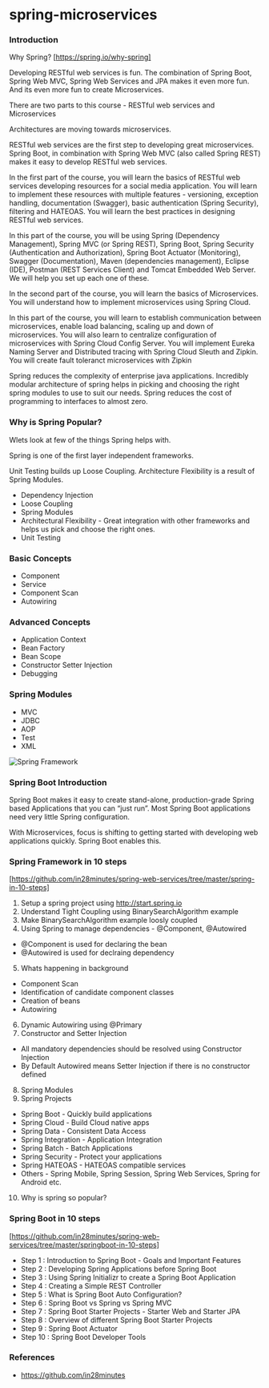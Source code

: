 # spring-microservices

### Introduction

Why Spring? [https://spring.io/why-spring]

Developing RESTful web services is fun. The combination of Spring Boot, Spring Web MVC, Spring Web Services and JPA makes it even more fun. And its even more fun to create Microservices.

There are two parts to this course - RESTful web services and Microservices

Architectures are moving towards microservices. 

RESTful web services are the first step to developing great microservices. Spring Boot, in combination with Spring Web MVC (also called Spring REST) makes it easy to develop RESTful web services. 

In the first part of the course, you will learn the basics of RESTful web services developing resources for a social media application. You will learn to implement these resources with multiple features - versioning, exception handling, documentation (Swagger), basic authentication (Spring Security), filtering and HATEOAS. You will learn the best practices in designing RESTful web services.

In this part of the course, you will be using Spring (Dependency Management), Spring MVC (or Spring REST), Spring Boot, Spring Security (Authentication and Authorization), Spring Boot Actuator (Monitoring), Swagger (Documentation), Maven (dependencies management), Eclipse (IDE), Postman (REST Services Client) and Tomcat Embedded Web Server. We will help you set up each one of these.

In the second part of the course, you will learn the basics of Microservices. You will understand how to implement microservices using Spring Cloud.

In this part of the course, you will learn to establish communication between microservices, enable load balancing, scaling up and down of microservices. You will also learn to centralize configuration of microservices with Spring Cloud Config Server. You will implement Eureka Naming Server and Distributed tracing with Spring Cloud Sleuth and Zipkin. You will create fault toleranct microservices with Zipkin

Spring reduces the complexity of enterprise java applications. Incredibly modular architecture of spring helps in picking and choosing the right spring modules to use to suit our needs. Spring reduces the cost of programming to interfaces to almost zero.

### Why is Spring Popular?

Wlets look at few of the things Spring helps with. 

Spring is one of the first layer independent frameworks.

Unit Testing builds up Loose Coupling. Architecture Flexibility is a result of Spring Modules.

- Dependency Injection
- Loose Coupling
- Spring Modules
- Architectural Flexibility - Great integration with other frameworks and helps us pick and choose the right ones.
- Unit Testing


### Basic Concepts
- Component
- Service
- Component Scan
- Autowiring

### Advanced Concepts
- Application Context
- Bean Factory
- Bean Scope
- Constructor Setter Injection
- Debugging 

### Spring Modules
- MVC
- JDBC
- AOP
- Test
- XML

![Spring Framework](https://docs.spring.io/spring-framework/docs/3.0.x/spring-framework-reference/html/images/spring-overview.png)


### Spring Boot Introduction
Spring Boot makes it easy to create stand-alone, production-grade Spring based Applications that you can “just run”. Most Spring Boot applications need very little Spring configuration.

With Microservices, focus is shifting to getting started with developing web applications quickly. Spring Boot enables this.

### Spring Framework in 10 steps
[https://github.com/in28minutes/spring-web-services/tree/master/spring-in-10-steps]


1. Setup a spring project using http://start.spring.io
2. Understand Tight Coupling using BinarySearchAlgorithm example
3. Make BinarySearchAlgorithm example loosly coupled
4. Using Spring to manage dependencies - @Component, @Autowired
  - @Component is used for declaring the bean
  - @Autowired is used for declraing dependency
5. Whats happening in background
  - Component Scan
  - Identification of candidate component classes
  - Creation of beans
  - Autowiring
6. Dynamic Autowiring using @Primary
7. Constructor and Setter Injection
  - All mandatory dependencies should be resolved using Constructor Injection
  - By Default Autowired means Setter Injection if there is no constructor defined
8. Spring Modules
9. Spring Projects
  - Spring Boot - Quickly build applications
  - Spring Cloud - Build Cloud native apps
  - Spring Data - Consistent Data Access
  - Spring Integration - Application Integration
  - Spring Batch - Batch Applications
  - Spring Security - Protect your applications
  - Spring HATEOAS - HATEOAS compatible services
  - Others - Spring Mobile, Spring Session, Spring Web Services, Spring for Android etc.
10. Why is spring so popular?


### Spring Boot in 10 steps
[https://github.com/in28minutes/spring-web-services/tree/master/springboot-in-10-steps]

- Step 1 : Introduction to Spring Boot - Goals and Important Features
- Step 2 : Developing Spring Applications before Spring Boot
- Step 3 : Using Spring Initializr to create a Spring Boot Application
- Step 4 : Creating a Simple REST Controller
- Step 5 : What is Spring Boot Auto Configuration?
- Step 6 : Spring Boot vs Spring vs Spring MVC
- Step 7 : Spring Boot Starter Projects - Starter Web and Starter JPA
- Step 8 : Overview of different Spring Boot Starter Projects
- Step 9 : Spring Boot Actuator
- Step 10 : Spring Boot Developer Tools

### References
- https://github.com/in28minutes
